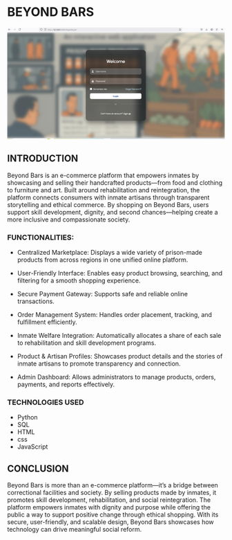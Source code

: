 # BEYOND BARS
![image](/imgs/prj1.jpeg)
## INTRODUCTION

Beyond Bars is an e-commerce platform that empowers inmates by showcasing and selling their handcrafted products—from food and clothing to furniture and art. Built around rehabilitation and reintegration, the platform connects consumers with inmate artisans through transparent storytelling and ethical commerce. By shopping on Beyond Bars, users support skill development, dignity, and second chances—helping create a more inclusive and compassionate society.


### FUNCTIONALITIES: ###

- Centralized Marketplace: Displays a wide variety of prison-made products from across regions in one unified online platform.

- User-Friendly Interface: Enables easy product browsing, searching, and filtering for a smooth shopping experience.

- Secure Payment Gateway: Supports safe and reliable online transactions.

- Order Management System: Handles order placement, tracking, and fulfillment efficiently.

- Inmate Welfare Integration: Automatically allocates a share of each sale to rehabilitation and skill development programs.

- Product & Artisan Profiles: Showcases product details and the stories of inmate artisans to promote transparency and connection.

- Admin Dashboard: Allows administrators to manage products, orders, payments, and reports effectively.

### TECHNOLOGIES USED


- Python
- SQL
- HTML
- css
- JavaScript

## CONCLUSION

Beyond Bars is more than an e-commerce platform—it’s a bridge between correctional facilities and society. By selling products made by inmates, it promotes skill development, rehabilitation, and social reintegration. The platform empowers inmates with dignity and purpose while offering the public a way to support positive change through ethical shopping. With its secure, user-friendly, and scalable design, Beyond Bars showcases how technology can drive meaningful social reform.

